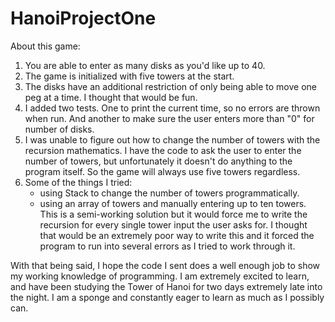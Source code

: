 # HanoiProjectOne
About this game: 
1. You are able to enter as many disks as you'd like up to 40. 
2. The game is initialized with five towers at the start.
3. The disks have an additional restriction of only being able to move one peg at a time. I thought that would be fun. 
4. I added two tests. One to print the current time, so no errors are thrown when run. And another to make sure the user enters more than "0" for number of disks.
5. I was unable to figure out how to change the number of towers with the recursion mathematics. I have the code to ask the user to enter the number of towers,
but unfortunately it doesn't do anything to the program itself. So the game will always use five towers regardless. 
6. Some of the things I tried: 
   - using Stack to change the number of towers programmatically. 
   - using an array of towers and manually entering up to ten towers. This is a semi-working solution but it would force me to write the recursion for every single tower input the 
   user asks for. I thought that would be an extremely poor way to write this and it forced the program to run into several errors as I tried to work through it. 

With that being said, I hope the code I sent does a well enough job to show my working knowledge of programming. I am extremely excited to learn, and have been studying the Tower
of Hanoi for two days extremely late into the night. I am a sponge and constantly eager to learn as much as I possibly can. 
